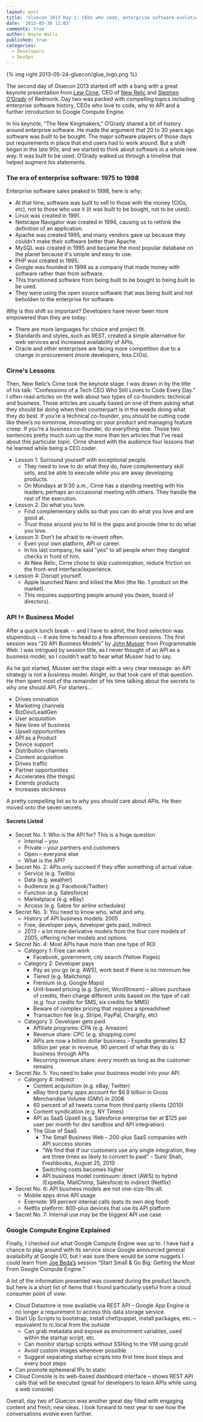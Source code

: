 ```yaml
---
layout: post
title: 'Gluecon 2013 Day 2: CEOs who code, enterprise software evolution, and API secrets revealed'
date: '2013-05-30 11:03'
comments: true
author: Wayne Walls
published: true
categories:
  - Developers
  - DevOps
---
```

{% img right 2013-05-24-gluecon/glue_logo.png %}

The second day of Gluecon 2013 started off with a bang with a great keynote
presentation from [Lew Cirne](https://twitter.com/sweetlew), CEO of
[New Relic](https://newrelic.com/) and [Stephen O’Grady](https://twitter.com/sogrady)
of Redmonk. Day two was packed with compelling topics including enterprise
software history, CEOs who love to code, why to API and a further introduction
to Google Compute Engine.

<!-- more -->

In his  keynote, “The New Kingmakers,” O’Grady shared a bit of history around
enterprise software. He made the argument that 20 to 30 years ago software was
built to be bought. The major software players of those days put requirements
in place that end users had to work around. But a shift began in the late 90s,
and we started to think about software in a whole new way. It was built to be
used. O’Grady walked us through a timeline that helped augment his statements.

### The era of enterprise software: 1975 to 1998

Enterprise software sales peaked in 1998, here is why:

*  At that time, software was built to sell to those with the money (CIOs, etc),
   not to those who use it (it was built to be bought, not to be used).
*  Linux was created in 1991.
*  Netscape Navigator was created in 1994, causing us to rethink the definition
   of an application.
*  Apache was created 1995, and many vendors gave up because they couldn’t make
   their software better than Apache.
*  MySQL was created in 1995 and became the most popular database on the planet
   because it's simple and easy to use.
*  PHP was created in 1995.
*  Google was founded in 1998 as a company that made money with software rather
   than from software.
*  This transitioned software from being built to be bought to being built to
   be used.
*  They were using the open source software that was being built and not
   beholden to the enterprise for software.

Why is this shift so important?  Developers have never been more empowered than they are today:

-  There are more languages for choice and project fit.
-  Standards and styles, such as REST, created a simple alternative for web
   services and increased availability of APIs.
-  Oracle and other enterprises are facing more competition due to a change in
   procurement (more developers, less CIOs).

### Cirne's Lessons

Then, New Relic’s Cirne took the keynote stage.  I was drawn in by the title of
his talk: “Confessions of a Tech CEO Who Still Loves to Code Every Day.” I often
read articles on the web about two types of co-founders: technical and business.
Those articles are usually based on one of them asking what they should be doing
when their counterpart is in the weeds doing what they do best.  If you’re a
technical co-founder, you should be cutting code like there’s no tomorrow,
innovating on your product and managing feature creep. If you’re a business
co-founder, do everything else.  Those two sentences pretty much sum up the more
than ten articles that I’ve read about this particular topic. Cirne shared with
the audience four lessons that he learned while being a CEO coder.

- Lesson 1: Surround yourself with exceptional people.
	- They need to love to do what they do, have complementary skill sets, and be
	  able to execute while you are away developing products.
	- On Mondays at 9:30 a.m., Cirne has a standing meeting with his leaders,
	  perhaps an occasional meeting with others. They handle the rest of the execution.
-  Lesson 2: Do what you love.
	-  Find complementary skills so that you can do what you love and are good at.
	-  Trust those around you to fill in the gaps and provide time to do what you love.
-  Lesson 3: Don’t be afraid to re-invent often.
	-  Even your own platform, API or career.
	-  In his last company, he said ”yes” to all people when they dangled checks in front of him.
	-  At New Relic, Cirne chose to skip customization, reduce friction on the
	   front-end interface/experience.
-  Lesson 4: Disrupt yourself.
	-  Apple launched Nano and killed the Mini (the No. 1 product on the market).
	-  This requires supporting people around you (team, board of directors).

### API != Business Model

After a quick lunch break -- and I have to admit, the food selection was
stupendous -- it was time to head to a few afternoon sessions. The first session
was “20 API Business Models” by [John Musser](https://twitter.com/johnmusser)
from Programmable Web. I was intrigued by session title, as I never thought of
an API as a business model, so I couldn’t wait to hear what Musser had to say.

As he got started, Musser set the stage with a very clear message: an API
strategy is not a business model. Alright, so that took care of that question.
He then spent most of the remainder of his time talking about the secrets to
why one should API.  For starters...

-  Drives innovation
-  Marketing channels
-  BizDev/LeadGen
-  User acquisition
-  New lines of business
-  Upsell opportunities
-  API as a Product
-  Device support
-  Distribution channels
-  Content acquisition
-  Drives traffic
-  Partner opportunities
-  Accelerates (the things)
-  Extends products
-  Increases stickiness

A pretty compelling list as to why you should care about APIs.  He then moved
onto the seven secrets.

#### Secrets Listed

-  Secret No. 1: Who is the API for? This is a huge question.
	-  Internal – you
	-  Private – your partners and customers
	-  Open – everyone else
	-  What is the API?
-  Secret No. 2: APIs only succeed if they offer something of actual value.
	-  Service (e.g. Twillio)
	-  Data (e.g. weather)
	-  Audience (e.g. Facebook/Twitter)
	-  Function (e.g. Salesforce)
	-  Marketplace (e.g. eBay)
	-  Access (e.g. Sabre for airline schedules)
-  Secret No. 3: You need to know who, what and why.
	-  History of API business models: 2005
	-  Free, developer pays, developer gets paid, indirect
	-  2013 – a lot more derivative models from the four core models of 2005, offering richer models and options
-  Secret No. 4: Most APIs have more than one type of ROI
	-  Category 1: Free can work
		-  Facebook, government, city search (Yellow Pages)
	-  Category 2: Developer pays
		-  Pay as you go (e.g. AWS), work best if there is no minimum fee
		-  Tiered (e.g. Mailchimp)
		-  Fremium (e.g. Google Maps)
		-  Unit-based pricing (e.g. Sprint, WordStream) – allows purchase of credits, then charge different units based on the type of call (e.g. four credits for SMS, six credits for MMS)
		-  Beware of complex pricing that requires a spreadsheet
		-  Transaction fee (e.g. Stripe, PayPal, Chargify, etc)
	-  Category 3: Developer gets paid
		-  Affiliate programs: CPA (e.g. Amazon)
		-  Revenue share: CPC (e.g. shopping.com)
		-  APIs are now a billion dollar business – Expedia generates $2 billion per year in revenue, 90 percent of what they do is business through APIs
		-  Recurring revenue share: every month as long as the customer remains
-  Secret No. 5: You need to bake your business model into your API.
	-  Category 4: Indirect
		-  Content acquisition (e.g. eBay, Twitter)
		-  eBay third party apps account for $6.9 billion in Gross Merchandise Volume (GMV) in 2008
		-  60 percent of all tweets come from third party clients (2010)
		-  Content syndication (e.g. NY Times)
		-  API as SaaS Upsell (e.g. Salesforce enterprise tier at $125 per user per month for dev sandbox and API integration)
		-  The Glue of SaaS
			-  The Small Business Web – 200-plus SaaS companies with API success stories
			-  “We find that if our customers use any single integration, they are three times as likely to convert to paid” – Sunir Shah, Freshbooks, August 25, 2010
			-  Switching costs becomes higher
			-  API business model continuum: direct (AWS) to hybrid (Expedia, MailChimp, Salesfoce) to indirect (Netflix)
-  Secret No. 6: API business models are not one-size-fits-all.
	-  Mobile apps drive API usage
	-  Evernote: 99 percent internal calls (eats its own dog food)
	-  Netflix platform: 800-plus devices that use its API platform
-  Secret No. 7: Internal use may be the biggest API use case

### Google Compute Engine Explained

Finally, I checked out what Google Compute Engine was up to.  I have had a
chance to play around with its service since Google announced general
availaibilty at Google I/O, but I was sure there would be some nuggets I could
learn from [Joe Beda’s](https://twitter.com/jbeda) session “Start Small & Go Big:
Getting the Most From Google Compute Engine.”

A lot of the information presented was covered during the product launch, but
here is a short list of items that I found particularly useful from a cloud
consumer point of view:

-  Cloud Datastore is now available via REST API – Google App Engine is no
longer a requirement to access this data storage service.
-  Start Up Scripts to bootstrap, install chef/puppet, install packages, etc. –
   equivalent to rc.local from the outside
	-  Can grab metadata and expose as environment variables, used within the startup script, etc.
	-  Can monitor startup scripts without SSHing to the VM using gcutil
	-  Avoid custom images whenever possible
	-  Suggest separating startup scripts into first time boot steps and every boot steps
-  Can promote ephemeral IPs to static
-  Cloud Console is its web-based dashboard interface – shows REST API calls that will be executed (great for developers to learn APIs while using a web console).

Overall, day two of Gluecon was another great day filled with engaging content
and fresh, new ideas. I look forward to next year to see how the conversations
evolve even further.
